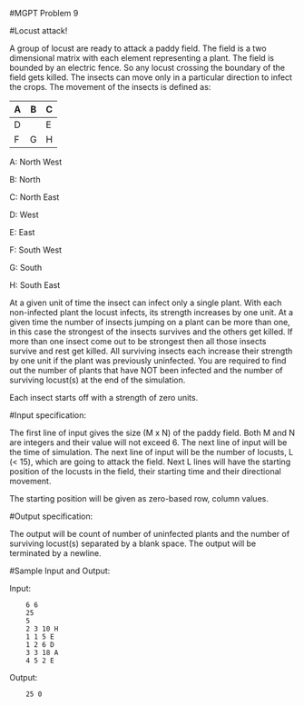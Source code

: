 #MGPT Problem 9

#Locust attack!

A group of locust are ready to attack a paddy field. The field is a two dimensional matrix with each element representing a plant. The field is bounded by an electric fence. So any locust crossing the boundary of the field gets killed. The insects can move only in a particular direction to infect the crops. The movement of the insects is defined as:
	
| A | B | C |
|---|---|---|
| D |   | E |
| F | G | H |

A: North West 

B: North

C: North East

D: West

E: East

F: South West

G: South

H: South East

At a given unit of time the insect can infect only a single plant. With each non-infected plant the locust infects, its strength increases by one unit. At a given time the number of insects jumping on a plant can be more than one, in this case the strongest of the insects survives and the others get killed. If more than one insect come out to be strongest then all those insects survive and rest get killed. All surviving insects each increase their strength by one unit if the plant was previously uninfected.
You are required to find out the number of plants that have NOT been infected and the number of surviving locust(s) at the end of the simulation.

Each insect starts off with a strength of zero units.

#Input specification:

The first line of input gives the size (M x N) of the paddy field. Both M and N are integers and their value will not exceed 6.
The next line of input will be the time of simulation.
The next line of input will be the number of locusts, L (< 15), which are going to attack the field.
Next L lines will have the starting position of the locusts in the field, their starting time and their directional movement.

The starting position will be given as zero-based row, column values.

#Output specification:

The output will be count of number of uninfected plants and the number of surviving locust(s) separated by a blank space. The output will be terminated by a newline.

#Sample Input and Output:

Input:

		6 6
		25
		5
		2 3 10 H
		1 1 5 E
		1 2 6 D
		3 3 18 A
		4 5 2 E

Output:

		25 0